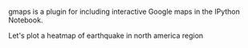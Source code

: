 gmaps is a plugin for including interactive Google maps in the IPython Notebook.

Let's plot a heatmap of earthquake in north america region

